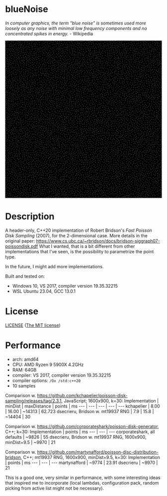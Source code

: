 # blueNoise

*In computer graphics, the term "blue noise" is sometimes used more loosely as any noise with minimal low frequency components and no concentrated spikes in energy.* - Wikipedia

![blue noise example](https://github.com/dsecrieru/blueNoise/blob/main/images/pdsBridson02.PNG)

# Description

A header-only, C++20 implementation of Robert Bridson's *Fast Poisson Disk Sampling* (2007), for the 2-dimensional case.
More details in the original paper: https://www.cs.ubc.ca/~rbridson/docs/bridson-siggraph07-poissondisk.pdf
What I wanted, that is a bit different from other implementations that I've seen, is the possibility to parametrize the point type.

In the future, I might add more implementations.

Built and tested on:
- Windows 10, VS 2017, compiler version 19.35.32215
- WSL Ubuntu 23.04, GCC 13.0.1

# License

[LICENSE](./LICENSE) ([The MIT license](http://choosealicense.com/licenses/mit/))

# Performance
- arch: amd64
- CPU: AMD Ryzen 9 5900X 4.2GHz
- RAM: 64GB
- compiler: VS 2017, compiler version 19.35.32215
- compiler options:  `/Ox /std:c++20`
- 10 samples

Comparison w. https://github.com/kchapelier/poisson-disk-sampling/releases/tag/2.3.1, JavaScript; 1600x900, k=30:
Implementation | minDist | maxDistance | points | ms
--- | --- | --- | --- | ---
kchapelier | 8.00 | 16.00 | ~14313 | 62.723
dsecrieru, Bridson w. mt19937 RNG | 7.9 | 15.8 | ~14404 | 30

Comparison w. https://github.com/corporateshark/poisson-disk-generator, C++; k=30:
Implementation | points | ms
--- | --- | ---
corporateshark, all defaults | ~9826 | 55
dsecrieru, Bridson w. mt19937 RNG, 1600x900, minDist=9.5 | ~9970 | 21

Comparison w. https://github.com/martynafford/poisson-disc-distribution-bridson, C++; mt19937 RNG, 1600x900, minDist=9.5, k=30:
Implementation | points | ms
--- | --- | ---
martynafford | ~9774 | 23.91
dsecrieru | ~9970 | 21

This is a good one, very similar in performance, with some interesting ideas that inspired me to incorporate (local lambdas, configuration pack, random picking from active list might not be necessary).
